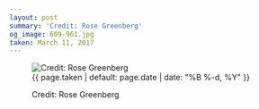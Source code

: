 ```yaml
---
layout: post
summary: 'Credit: Rose Greenberg'
og_image: 609-961.jpg
taken: March 11, 2017
---
```


<figure class="post" data-src="{{ site.assets_url }}/{{ page.og_image }}" data-sub-html='#caption-{{ page.id | remove_first: "/" }}'>
<img alt="Credit: Rose Greenberg" sizes="(min-width: 700px) 50vw, calc(100vw - 2rem)" src="{{ site.assets_url }}/609-480.jpg" srcset="{{ site.assets_url }}/609-240.jpg 240w, {{ site.assets_url }}/609-480.jpg 480w, {{ site.assets_url }}/609-721.jpg 721w, {{ site.assets_url }}/609-961.jpg 961w"/>
<figcaption id='caption-{{ page.id | remove_first: "/" }}'>
<time>{{ page.taken | default: page.date | date: "%B %-d, %Y" }}</time>
<p>Credit: Rose Greenberg</p>
</figcaption>
</figure>
